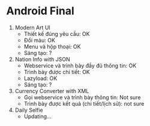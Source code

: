 # Android Final
1. Modern Art UI
   - Thiết kế đúng yêu cầu: OK
   - Đổi màu: OK
   - Menu và hộp thoại: OK
   - Sáng tạo: ?
2. Nation Info with JSON
   - Webservice và trình bày đầy đủ thông tin: OK
   - Trình bày được chi tiết: OK
   - Lazyload: OK
   - Sáng tạo: ?
3. Currency Converter with XML
   - Gọi webservice và trình bày thông tin: Not sure
   - Trình bày được kết quả (chi tiết/lịch sử): not sure
4. Daily Selfie
   - Updating...